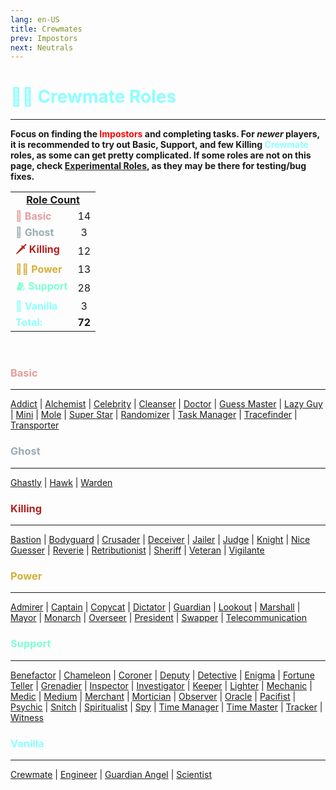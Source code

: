 ```yaml
---
lang: en-US
title: Crewmates
prev: Impostors
next: Neutrals
---
```


# <font color="#8cffff">🦸‍♂️ <b>Crewmate Roles</b></font>
---

<b>Focus on finding the <font color=red>Impostors</font> and completing tasks. For <i>newer</i> players, it is recommended to try out Basic, Support, and few Killing <font color=#8cffff>Crewmate</font> roles, as some can get pretty complicated. If some roles are not on this page, check [Experimental Roles](/options/Settings/Experimental.html), as they may be there for testing/bug fixes.</b><br>

<table>
<tr>
<td colspan="2" align="center"><b><u>Role Count</u></b></td>
</tr>
<tr>
<td><font color=#e69c9c><b>🧒 Basic</b></font></td>
<td align="center">14</td>
</tr>

<tr>
<td><font color=#9bacb2><b>👻 Ghost</b></font></td>
<td align="center">3</td>
</tr>

<tr>
<td><font color=#b22222><b>🗡️ Killing</b></font></td>
<td align="center">12</td>
</tr>

<tr>
<td><font color=#d4af37><b>🧑‍⚖️ Power</b></font></td>
<td align="center">13</td>
</tr>

<tr>
<td><font color=#7fffd4><b>🫂 Support</b></font></td>
<td align="center">28</td>
</tr>

<tr>
<td><font color=#8cffff><b>👶 Vanilla</b></font></td>
<td align="center">3</td>
</tr>

<tr>
<td><font color=#8cffff><b>Total:</b></font></td>
<td align="center"><b>72</b></td>
</tr>

</table>
<br>

### <font color=#e69c9c><b>Basic</b></font>
---
[Addict](/options/Crewmates/Basic/Addict.html) | [Alchemist](/options/Crewmates/Basic/Alchemist.html) | [Celebrity](/options/Crewmates/Basic/Celebrity.html) | [Cleanser](/options/Crewmates/Basic/Cleanser.html) | [Doctor](/options/Crewmates/Basic/Doctor.html) | [Guess Master](/options/Crewmates/Basic/GuessMaster.html) | [Lazy Guy](/options/Crewmates/Basic/LazyGuy.html) | [Mini](/options/Crewmates/Basic/Mini.html) | [Mole](/options/Crewmates/Basic/Mole.html) | [Super Star](/options/Crewmates/Basic/SuperStar.html) | [Randomizer](/options/Crewmates/Basic/Randomizer.html) | [Task Manager](/options/Crewmates/Basic/TaskManager.html) | [Tracefinder](/options/Crewmates/Basic/Tracefinder.html) | [Transporter](/options/Crewmates/Basic/Transporter.html)
<br>

### <font color=#9bacb2><b>Ghost</b></font>
---
[Ghastly](/options/Crewmates/Ghost/Ghastly.html) | [Hawk](/options/Crewmates/Ghost/Hawk.html) | [Warden](/options/Crewmates/Ghost/Warden.html)

### <font color=#b22222><b>Killing</b></font>
---
[Bastion](/options/Crewmates/Killing/Bastion.html) | [Bodyguard](/options/Crewmates/Killing/Bodyguard.html) | [Crusader](/options/Crewmates/Killing/Crusader.html) | [Deceiver](/options/Crewmates/Killing/Deceiver.html) | [Jailer](/options/Crewmates/Killing/Jailer.html) | [Judge](/options/Crewmates/Killing/Judge.html) | [Knight](/options/Crewmates/Killing/Knight.html) | [Nice Guesser](/options/Crewmates/Killing/NiceGuesser.html) | [Reverie](/options/Crewmates/Killing/Reverie.html) | [Retributionist](/options/Crewmates/Killing/Retributionist.html) | [Sheriff](/options/Crewmates/Killing/Sheriff.html) | [Veteran](/options/Crewmates/Killing/Veteran.html) | [Vigilante](/options/Crewmates/Killing/Vigilante.html)
<br>

### <font color=#d4af37><b>Power</b></font>
---
[Admirer](/options/Crewmates/Power/Admirer.html) | [Captain](/options/Crewmates/Power/Captain.html) | [Copycat](/options/Crewmates/Power/Copycat.html) | [Dictator](/options/Crewmates/Power/Dictator.html) | [Guardian](/options/Crewmates/Power/Guardian.html) | [Lookout](/options/Crewmates/Power/Lookout.html) | [Marshall](/options/Crewmates/Power/Marshall.html) | [Mayor](/options/Crewmates/Power/Mayor.html) | [Monarch](/options/Crewmates/Power/Monarch.html) | [Overseer](/options/Crewmates/Power/Overseer.html) | [President](/options/Crewmates/Power/President.html) | [Swapper](/options/Crewmates/Power/Swapper.html) | [Telecommunication](/options/Crewmates/Power/Telecommunication.html)
<br>

### <font color=#7fffd4><b>Support</b></font>
---
[Benefactor](/options/Crewmates/Support/Benefactor.html) | [Chameleon](/options/Crewmates/Support/Chameleon.html) | [Coroner](/options/Crewmates/Support/Coroner.html) | [Deputy](/options/Crewmates/Support/Deputy.html) | [Detective](/options/Crewmates/Support/Detective.html) | [Enigma](/options/Crewmates/Support/Enigma.html) | [Fortune Teller](/options/Crewmates/Support/FortuneTeller.html) | [Grenadier](/options/Crewmates/Support/Grenadier.html) | [Inspector](/options/Crewmates/Support/Inspector.html) | [Investigator](/options/Crewmates/Support/Investigator.html) | [Keeper](/options/Crewmates/Support/Keeper.html) | [Lighter](/options/Crewmates/Support/Lighter.html) | [Mechanic](/options/Crewmates/Support/Mechanic.html) | [Medic](/options/Crewmates/Support/Medic.html) | [Medium](/options/Crewmates/Support/Medium.html) | [Merchant](/options/Crewmates/Support/Merchant.html) | [Mortician](/options/Crewmates/Support/Mortician.html) | [Observer](/options/Crewmates/Support/Observer.html) | [Oracle](/options/Crewmates/Support/Oracle.html) | [Pacifist](/options/Crewmates/Support/Pacifist.html) | [Psychic](/options/Crewmates/Support/Psychic.html) | [Snitch](/options/Crewmates/Support/Snitch.html) | [Spiritualist](/options/Crewmates/Support/Spiritualist.html) | [Spy](/options/Crewmates/Support/Spy.html) | [Time Manager](/options/Crewmates/Support/TimeManager.html) | [Time Master](/options/Crewmates/Support/TimeMaster.html) | [Tracker](/options/Crewmates/Support/Tracker.html) | [Witness](/options/Crewmates/Support/Witness.html)
<br>

### <font color=#8cffff><b>Vanilla</b></font>
---
[Crewmate](/options/Crewmates/Vanilla/Crewmate.html) | [Engineer](/options/Crewmates/Vanilla/Engineer.html) | [Guardian Angel](/options/Crewmates/Vanilla/GuardianAngel.html) | [Scientist](/options/Crewmates/Vanilla/Scientist.html)
<br>
